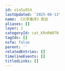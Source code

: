 ```yaml
---
id: o1a5y854
lastUpdated: '2025-06-13'
name: 《兰亭集序》真迹
aliases: []
layer: 1
categoryId: cat_KRnRW8TN
tagIds: []
nsfw: false
parent: ''
relatedEntries: []
timelineEvents: []
titledLinks: []
---
```


